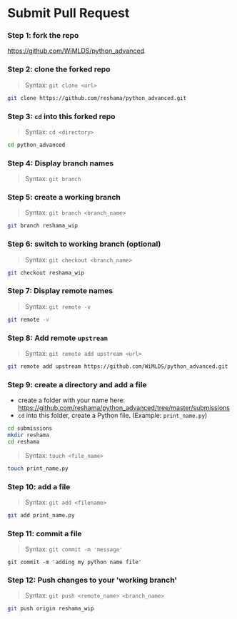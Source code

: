 # Submit Pull Request

### Step 1:  fork the repo
https://github.com/WiMLDS/python_advanced

### Step 2:  clone the forked repo
>Syntax:  `git clone <url>`  

```bash
git clone https://github.com/reshama/python_advanced.git
```
### Step 3:  `cd` into this forked repo

>Syntax:  `cd <directory>`

```bash
cd python_advanced
```

### Step 4:  Display branch names
>Syntax:  `git branch`

### Step 5:  create a working branch 
>Syntax:  `git branch <branch_name>`  

```bash
git branch reshama_wip
```

### Step 6:  switch to working branch (optional)
>Syntax:  `git checkout <branch_name>`  

```bash
git checkout reshama_wip
```

### Step 7:  Display remote names
>Syntax:  `git remote -v`  

```bash
git remote -v
```

### Step 8:  Add remote `upstream`
>Syntax:  `git remote add upstream <url>`  

```bash
git remote add upstream https://github.com/WiMLDS/python_advanced.git
```

### Step 9:  create a directory and add a file
* create a folder with your name here:  https://github.com/reshama/python_advanced/tree/master/submissions
* `cd` into this folder, create a Python file.  (Example:  `print_name.py`)

```bash
cd submissions
mkdir reshama
cd reshama
```

>Syntax:  `touch <file_name>`  
```bash
touch print_name.py
```

### Step 10:  add a file
>Syntax:  `git add <filename>`  

```bash
git add print_name.py
```

### Step 11:  commit a file
>Syntax:  `git commit -m 'message'`    

`git commit -m 'adding my python name file'`

### Step 12:  Push changes to your 'working branch'
>Syntax:  `git push <remote_name> <branch_name>`   

```bash
git push origin reshama_wip
```
